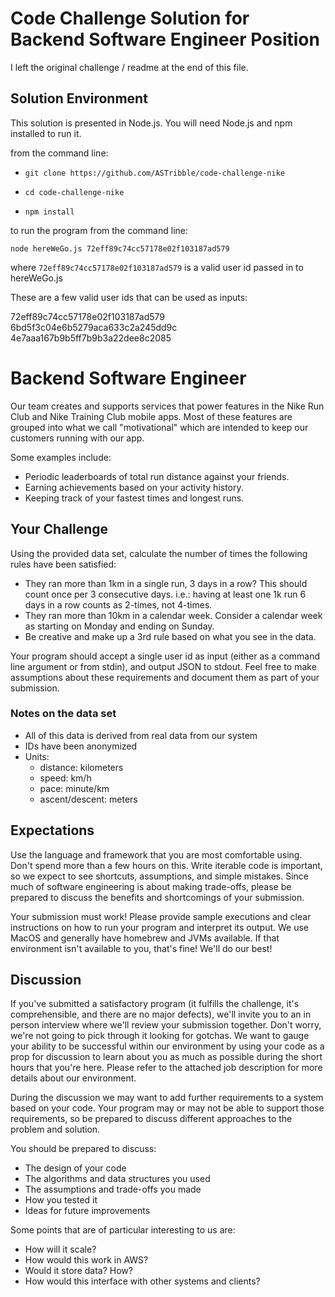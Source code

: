 # Code Challenge Solution for Backend Software Engineer Position

I left the original challenge / readme at the end of this file.

## Solution Environment 

This solution is presented in Node.js.
You will need Node.js and npm installed to run it.


from the command line:

- `git clone https://github.com/ASTribble/code-challenge-nike` 

- `cd code-challenge-nike`

- `npm install`


to run the program from the command line:

`node hereWeGo.js 72eff89c74cc57178e02f103187ad579`

where `72eff89c74cc57178e02f103187ad579` is a valid user id passed in to hereWeGo.js


These are a few valid user ids that can be used as inputs:

72eff89c74cc57178e02f103187ad579   
6bd5f3c04e6b5279aca633c2a245dd9c   
4e7aaa167b9b5ff7b9b3a22dee8c2085   






















# Backend Software Engineer

Our team creates and supports services that power features in the Nike Run Club and Nike Training Club mobile apps. Most of these features are grouped into what we call "motivational" which are intended to keep our customers running with our app.

Some examples include:
- Periodic leaderboards of total run distance against your friends.
- Earning achievements based on your activity history.
- Keeping track of your fastest times and longest runs.

## Your Challenge

Using the provided data set, calculate the number of times the following rules have been satisfied: 

- They ran more than 1km in a single run, 3 days in a row? This should count once per 3 consecutive days. i.e.: having at least one 1k run 6 days in a row counts as 2-times, not 4-times.
- They ran more than 10km in a calendar week. Consider a calendar week as starting on Monday and ending on Sunday.
- Be creative and make up a 3rd rule based on what you see in the data.

Your program should accept a single user id as input (either as a command line argument or from stdin), and output JSON to stdout. Feel free to make assumptions about these requirements and document them as part of your submission.

### Notes on the data set

- All of this data is derived from real data from our system
- IDs have been anonymized
- Units:
    - distance: kilometers
    - speed: km/h
    - pace: minute/km
    - ascent/descent: meters

## Expectations

Use the language and framework that you are most comfortable using. Don't spend more than a few hours on this. Write iterable code is important, so we expect to see shortcuts, assumptions, and simple mistakes. Since much of software engineering is about making trade-offs, please be prepared to discuss the benefits and shortcomings of your submission.

Your submission must work! Please provide sample executions and clear instructions on how to run your program and interpret its output. We use MacOS and generally have homebrew and JVMs available. If that environment isn't available to you, that's fine! We'll do our best!

## Discussion

If you've submitted a satisfactory program (it fulfills the challenge, it's comprehensible, and there are no major defects), we'll invite you to an in person interview where we'll review your submission together. Don't worry, we're not going to pick through it looking for gotchas. We want to gauge your ability to be successful within our environment by using your code as a prop for discussion to learn about you as much as possible during the short hours that you're here. Please refer to the attached job description for more details about our environment.

During the discussion we may want to add further requirements to a system based on your code. Your program may or may not be able to support those requirements, so be prepared to discuss different approaches to the problem and solution.

You should be prepared to discuss:

- The design of your code
- The algorithms and data structures you used
- The assumptions and trade-offs you made
- How you tested it
- Ideas for future improvements

Some points that are of particular interesting to us are:

- How will it scale?
- How would this work in AWS?
- Would it store data? How?
- How would this interface with other systems and clients?
